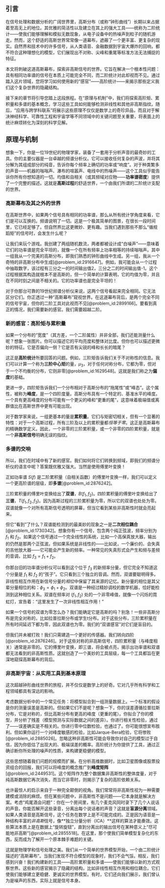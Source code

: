 ## 引言
在信号处理和数据分析的广阔世界里，高斯分布（或称“钟形曲线”）长期以来占据着至高无上的地位。其优雅的简洁性以及建立在其上的强大工具——统称为二阶统计——使我们能够理解和模拟无数现象，从电子设备中的热噪声到粒子的随机游走。然而，这个舒适的高斯世界常常像一道幕布，遮蔽了一个更丰富、更复杂的现实。自然界和技术中的许多信号，从人类语音、金融数据到宇宙大爆炸的回响，都不符合这种理想化的模型，它们展现出不对称、尖峰和重尾等标准方法无法捕捉的特征。

本文将刺破这道高斯幕布，探索非高斯信号的世界。它旨在解决一个根本性问题：具有相同功率谱的信号在本质上可能完全不同，而二阶统计对此却视而不见。通过踏入这片领域，您将学习如何使用新的“感官”——高阶统计——来揭示那些定义我们这个复杂世界的隐藏结构。

接下来的章节将引导您踏上这段旅程。在“原理与机制”中，我们将探索高阶矩、累积量和多谱的基本概念，学习这些工具如何能够检测非线性和其他非高斯指纹。随后，“应用与跨学科联系”将展示这些原理不仅仅是数学上的奇珍异品，而且对于解决神经科学、可靠性工程和宇宙学等不同领域中的关键问题至关重要，将表面上的统计麻烦转化为深刻的科学见解。

## 原理与机制

想象一下，你是一位19世纪的物理学家，装备了一套用于分析声音的最奇妙的工具。你的主要仪器是一台卓越的频谱分析仪。它可以接收任何复杂的声波，并将其分解为其组成部分的纯音，告诉你每个频率上确切的功率或“响度”。对于种类繁多的声音——机器的嗡嗡声、瀑布的喧嚣声、电线中的热噪声——这个工具似乎能告诉你所有你想知道的一切。均值和自相关（或其频域对应物——**功率谱密度**）提供了一个完整的描述。这就是**高斯过程**的舒适世界，一个由我们所谓的二阶统计支配的世界。

### 高斯幕布及其之外的世界

在高斯世界中，如果两个信号具有相同的功率谱，那么从所有统计学角度来看，它们是可以互换的。频谱说明了一切。这是一个极其简单的图景，在很长一段时间里，它已经足够了。但自然界比这更微妙、更有趣。当我们遇到那些不那么“循规蹈矩”的信号时，会发生什么呢？

让我们来玩个游戏。我创建了两组随机数流，两者都被设计成“白噪声”——意味着它们的功率谱是完全平坦的，就像一个在所有频率上功率相等的持续嗡嗡声。其中一组我从一个完美的高斯分布，即我们熟悉的钟形曲线中生成。另一组，我从一个奇特的非高斯分布中生成[@problem_id:2916647]。例如，我可能会从一个过程中抽取数字，该过程有三分之一的时间输出值2，三分之二的时间输出值-1。这个过程根据其构造就根本不是高斯的，但一个简单的计算表明，它的均值为零，并且在不同时刻之间是不相关的。它的功率谱也是完全平坦的！

对于你那台可靠的19世纪频谱分析仪来说，这两个信号看起来完全相同。它无法区分它们。你正透过一种“高斯幕布”窥视世界。在这道幕布背后，是两个完全不同的信号宇宙，但你的二阶工具对此视而不见[@problem_id:2899166]。要看到真正的情况，我们需要新的感官。我们需要超越二阶。

### 新的感官：高阶矩与累积量

如果一个分布的“宽度”（其方差，一个二阶属性）并非全部，我们还能测量什么呢？想象一张图片。你可以描述它的平均亮度和整体对比度。但你也可以描述更微妙的特征。它是否偏向一侧？它是否有尖锐的峰和长长的暗尾？

这正是**高阶统计**所要回答的问题。例如，三阶矩告诉我们关于不对称性的信息。我们可以计算一个称为**三阶中心矩**的量，$\mu_3$，对于任何对称分布，它都为零，但对于一个不均衡的分布，它则非零[@problem_id:1629548]。这就是我们称之为**偏度**的基础。

更进一步，四阶矩告诉我们一个分布相对于高斯分布的“拖尾性”或“峰态”。这个属性，被称为**峰度**，是一个四阶度量。高斯分布具有一个特定的、基准水平的峰度。一个具有更高峰度的分布可能有一个更尖的峰和“更重的尾”，这意味着极端值或离群值比在高斯世界中更有可能出现。

对于数学家来说，一组更基本的量是**累积量**。它们与矩密切相关，但有一个显著的特性：对于一个高斯过程，所有三阶及以上的累积量都*恒等于零*。这正是高斯幕布的精确数学定义。因此，一个非零的三阶累积量，或一个非零的四阶累积量，就是一个**非高斯信号**明确无误的指纹。

### 多谱的交响

所以，我们在时域中有了新的感官。我们如何将它们转换到频域，即我们的频谱分析仪的语言中呢？答案既优雅又强大。当然是使用傅里叶变换！

正如功率谱 $S(f)$ 是二阶累积量（自相关函数）的傅里叶变换一样，我们可以定义一个更高阶谱的层级，即**多谱**[@problem_id:2876242]。

三阶累积量的傅里叶变换给出了**双谱**，$B(f_1, f_2)$。四阶累积量的傅里叶变换给出了**三谱**，$T(f_1, f_2, f_3)$。因为高斯过程的三阶累积量为零，所以它的双谱也处处为零。双谱就像一个对所有高斯信号透明的屏幕，但当它看到某些非高斯性时就会亮起来。

但它“看到”了什么？双谱能检测到的最美妙的现象之一是**二次相位耦合**[@problem_id:1730342]。想象你有一个信号，包含两个纯正弦波，频率分别为 $f_1$ 和 $f_2$。如果这个信号通过一个完全线性的系统，比如一个高保真放大器，输出的仍然是那两个正弦波。但如果系统是非线性的——比如说，一个廉价的、会失真的吉他放大器——它可能会产生新的频率。一种常见的失真形式会产生和频与差频的音调，比如 $f_3 = f_1 + f_2$。

你那台旧的功率谱分析仪可以看到这个位于 $f_3$ 的新频率分量，但它完全不知道这个分量是 $f_1$ 和 $f_2$ 的“孩子”。它只看到三个独立的音调。然而，双谱要聪明得多。非线性相互作用在新信号分量的*相位*中保留了其来源的记忆。新分量的相位是其父辈分量相位的和：$\phi_3 = \phi_1 + \phi_2$。双谱是一种经过精妙调校的数学机器，恰好能检测到这种相位关系。双谱在频率对 $(f_1, f_2)$ 处的一个非零峰值，就像一个闪烁的霓虹灯，宣告着：“这里发生了一次非线性相互作用！”

如果一个信号的双谱为零怎么办？我们能确定它是高斯的吗？别急！一些非高斯分布是完全对称的，比如拉普拉斯分布或学生t分布。对于这些分布，三阶累积量在所有时间延迟下都为零，因此双谱也为零。我们的“双谱感官”对它们是盲目的。

但我们并未被打败！我们只需建造一个更好的传感器。我们转向四阶[@problem_id:2876246]。对于这些对称的非高斯信号，四阶累积量（与峰度相关）通常是非零的。它的傅里叶变换，即三谱，将会被点亮，揭示出功率谱和双谱都无法看到的非高斯性质。这就创造了一个美妙的工具层级，每一个工具都旨在更深地窥探高斯幕布的背后。

### 非高斯宇宙：从实用工具到基本原理

这次超越钟形曲线世界的旅程，并不仅仅是数学上的好奇。它对几乎所有科学和工程领域都具有深远的影响。

考虑数据分析中的一个常见任务：将模型拟合到一组测量数据上。一个标准的假设是你的测量误差是高斯的。但如果它们不是呢？想象一下，你的误差遵循拉普拉斯分布，它是对称的，但比高斯分布有更高的峰度（更重的尾）。你拟合了你的模型，并分析了残差（模型预测与实际数据之间的差异）。你进行相关性检验，通过了——误差确实是不相关的。你进行零中位数检验，也通过了。你可能很想宣布胜利。但如果你运行一个对峰度敏感的检验，比如Jarque-Bera检验，它将惨败[@problem_id:2885026]。忽略这种非高斯性可能会导致你对自己的模型过于自信，因为你低估了出现大的、极端误差的概率。高阶统计为你提供了工具，通过正确诊断你所处理的噪声的性质，来构建更稳健的模型。

这些思想随着我们问题的规模而扩展。在分析高维数据时，比如卫星图像或股票投资组合的回报，我们可以将峰度的概念推广到**峰度矩阵**[@problem_id:2449531]。这个矩阵作为整个数据集非高斯性的整体度量，对于纯高斯数据它再次消失，而当它非零时，则揭示了复杂的高阶依赖关系。

也许最惊人的启示来自于一种完全颠倒的视角。我们常常将非高斯性视为一种需要建模或消除的麻烦。但在某些问题中，非高斯性不是问题——它本身就是解决方案。考虑“鸡尾酒会问题”：你在一个房间里，有几个麦克风同时录下了几个人说话的声音。你能否解开这些录音，分离出每个说话者的声音？这就是**盲源分离**领域。如果人类语音是高斯信号，这个任务在数学上是不可能完成的。正是因为语音是一种结构丰富的*非高斯*信号，像**独立分量分析（ICA）**这样的算法才能奏效。这些算法本质上是在数据上“旋转旋钮”，直到分离出的输出信号在某种意义上“尽可能地非高斯”[@problem_id:2855518]。在这里，那个使我们简单模型复杂化的东西，反而成为了解开一个原本棘手难题的关键。

这就是物理学和信号处理之美。我们从一个简单的世界模型开始，一个由二阶统计描述的“高斯幕布”。当我们发现不符合模型的现象时，我们不会气馁。相反，我们感到兴奋！我们构建新的工具——高阶累积量和多谱——使我们能够以新的方式观察世界。这些新的感官揭示了隐藏的结构，比如非线性相互作用和相位耦合。它们使我们能够建立更稳健、更诚实的世界模型。有时，它们还向我们展示，我们曾认为是噪声的东西，实际上就是信号本身。

